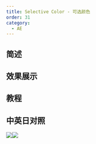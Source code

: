```yaml
---
title: Selective Color - 可选颜色
order: 31
category:
  - AE
---
```


## 简述

## 效果展示

## 教程

## 中英日对照

![](https://mir.yuelili.com/wp-content/uploads/user/AE/effects/AE-Effects-Color-Selective_Color.png)![](https://mir.yuelili.com/wp-content/uploads/user/AE/effects/AE-Effects-Color-Selective_Color_cn.png)
